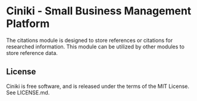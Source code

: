 Ciniki - Small Business Management Platform
===========================================

The citations module is designed to store references or citations for researched information. This module
can be utilized by other modules to store reference data.

License
-------
Ciniki is free software, and is released under the terms of the MIT License. See LICENSE.md.
